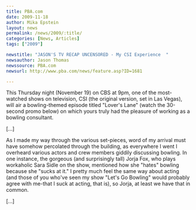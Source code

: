 ```yaml
---
title: PBA.com
date: 2009-11-18
author: Mika Epstein
layout: news
permalink: /news/2009/:title/
categories: [News, Articles]
tags: ["2009"]

newstitle: "JASON'S TV RECAP UNCENSORED - My CSI Experience  "
newsauthor: Jason Thomas  
newssource: PBA.com  
newsurl: http://www.pba.com/news/feature.asp?ID=1681  

---
```


This Thursday night (November 19) on CBS at 9pm, one of the most-watched shows on television, CSI (the original version, set in Las Vegas), will air a bowling-themed episode titled "Lover's Lane" (watch the 30-second promo below) on which yours truly had the pleasure of working as a bowling consultant.

[...]

As I made my way through the various set-pieces, word of my arrival must have somehow percolated through the building, as everywhere I went I overheard various actors and crew members giddily discussing bowling. In one instance, the gorgeous (and surprisingly tall) Jorja Fox, who plays workaholic Sara Sidle on the show, mentioned how she "hates" bowling because she "sucks at it." I pretty much feel the same way about acting (and those of you who've seen my show "Let's Go Bowling" would probably agree with me-that I suck at acting, that is), so Jorja, at least we have that in common.

[...]

